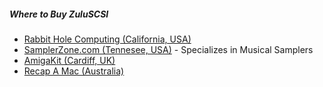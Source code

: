 ##### Where to Buy ZuluSCSI

* [Rabbit Hole Computing (California, USA)](https://store.inertialcomputing.com/ZulaSCSI-V1-1-p/zuluscsi-v1.1-rev-2022c.htm)
* [SamplerZone.com (Tennesee, USA)](https://samplerzone.com/collections/zuluscsi) - Specializes in Musical Samplers
* [AmigaKit (Cardiff, UK)](https://amigakit.amiga.store/zuluscsi-adapter-p-91287.html?currency=EUR)
* [Recap A Mac (Australia)](https://recapamac.com.au/product/zuluscsi)

